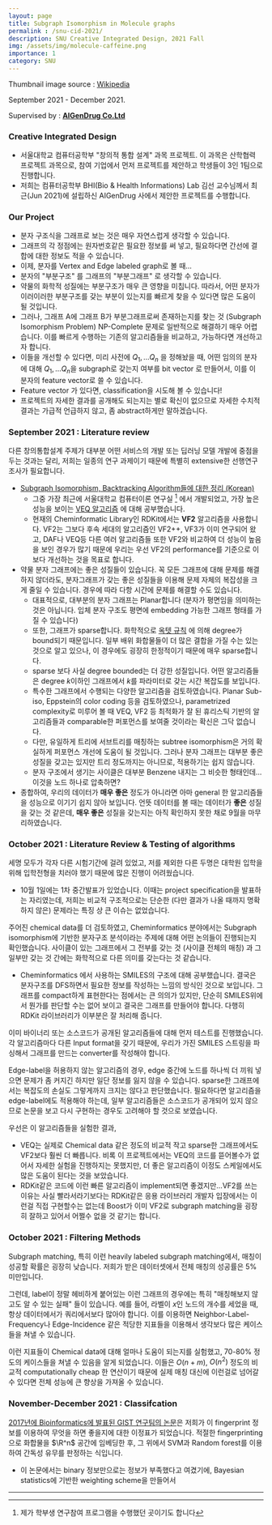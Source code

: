 ```yaml
---
layout: page
title: Subgraph Isomorphism in Molecule graphs
permalink : /snu-cid-2021/
description: SNU Creative Integrated Design, 2021 Fall
img: /assets/img/molecule-caffeine.png
importance: 1
category: SNU
---
```


Thumbnail image source : [Wikipedia](https://en.wikipedia.org/wiki/Molecular_graph)

September 2021 - December 2021. 

Supervised by : [**AIGenDrug Co.Ltd**](https://www.aigendrug.com/)

### Creative Integrated Design
- 서울대학교 컴퓨터공학부 "창의적 통합 설계" 과목 프로젝트. 이 과목은 산학협력 프로젝트 과목으로, 참여 기업에서 먼저 프로젝트를 제안하고 학생들이 3인 1팀으로 진행합니다.
- 저희는 컴퓨터공학부 BHI(Bio & Health Informations) Lab 김선 교수님께서 최근(Jun 2021)에 설립하신 AIGenDrug 사에서 제안한 프로젝트를 수행합니다. 

### Our Project
- 분자 구조식을 그래프로 보는 것은 매우 자연스럽게 생각할 수 있습니다.
- 그래프의 각 정점에는 원자번호같은 필요한 정보를 써 넣고, 필요하다면 간선에 결합에 대한 정보도 적을 수 있습니다. 
- 이제, 분자를 Vertex and Edge labeled graph로 볼 때...
- 분자의 "부분구조" 를 그래프의 "부분그래프" 로 생각할 수 있습니다. 
- 약물의 화학적 성질에는 부분구조가 매우 큰 영향을 미칩니다. 따라서, 어떤 분자가 이러이러한 부분구조를 갖는 부분이 있는지를 빠르게 찾을 수 있다면 많은 도움이 될 것입니다. 
- 그러나, 그래프 A에 그래프 B가 부분그래프로써 존재하는지를 찾는 것 (Subgraph Isomorphism Problem) NP-Complete 문제로 일반적으로 해결하기 매우 어렵습니다. 이를 빠르게 수행하는 기존의 알고리즘들을 비교하고, 가능하다면 개선하고자 합니다.
- 이들을 개선할 수 있다면, 미리 사전에 $Q_1, \dots Q_n$ 을 정해놨을 때, 어떤 임의의 분자에 대해 $Q_1, \dots Q_n$을 subgraph로 갖는지 여부를 bit vector 로 만들어서, 이를 이 분자의 feature vector로 쓸 수 있습니다.
- Feature vector 가 있다면, classification을 시도해 볼 수 있습니다!
- 프로젝트의 자세한 결과를 공개해도 되는지는 별로 확신이 없으므로 자세한 수치적 결과는 가급적 언급하지 않고, 좀 abstract하게만 말하겠습니다. 

### September 2021 : Literature review
다른 창의통합설계 주제가 대부분 어떤 서비스의 개발 또는 딥러닝 모델 개발에 중점을 두는 것과는 달리, 저희는 일종의 연구 과제이기 때문에 특별히 extensive한 선행연구 조사가 필요합니다.
- [Subgraph Isomorphism, Backtracking Algorithm들에 대한 정리 (Korean)](/cs-adventure/sub-iso-note/)
  - 그중 가장 최근에 서울대학교 컴퓨터이론 연구실 [^1] 에서 개발되었고, 가장 높은 성능을 보이는 [VEQ 알고리즘](/cs-adventure/VEQ/) 에 대해 공부했습니다.
  - 현재의 Cheminformatic Library인 RDKit에서는 **VF2** 알고리즘을 사용합니다. VF2는 그보다 후속 세대의 알고리즘인 VF2++, VF3가 이미 연구되어 왔고, DAF나 VEQ등 다른 여러 알고리즘들 또한 VF2와 비교하여 더 성능이 높음을 보인 경우가 많기 때문에 우리는 우선 VF2의 performance를 기준으로 이보다 개선하는 것을 목표로 합니다.
- 약물 분자 그래프에는 좋은 성질들이 있습니다. 꼭 모든 그래프에 대해 문제를 해결하지 않더라도, 분자그래프가 갖는 좋은 성질들을 이용해 문제 자체의 복잡성을 크게 줄일 수 있습니다. 경우에 따라 다항 시간에 문제를 해결할 수도 있습니다.
  - 대표적으로, 대부분의 분자 그래프는 Planar합니다 (분자가 평면임을 의미하는 것은 아닙니다. 입체 분자 구조도 평면에 embedding 가능한 그래프 형태를 가질 수 있습니다)
  - 또한, 그래프가 sparse합니다. 화학적으로 [옥텟 규칙](https://en.wikipedia.org/wiki/Octet_rule) 에 의해 degree가 bound되기 때문입니다. 일부 배위 화합물들이 더 많은 결합을 가질 수는 있는 것으로 알고 있으나, 이 경우에도 굉장히 한정적이기 때문에 매우 sparse합니다. 
  - sparse 보다 사실 degree bounded는 더 강한 성질입니다. 어떤 알고리즘들은 degree $k$이하인 그래프에서 $k$를 파라미터로 갖는 시간 복잡도를 보입니다.
  - 특수한 그래프에서 수행되는 다양한 알고리즘을 검토하였습니다. Planar Sub-iso, Eppstein의 color coding 등을 검토하였으나, parametrized complexity로 미루어 볼 때 VEQ, VF2 등 최적화가 잘 된 휴리스틱 기반의 알고리즘들과 comparable한 퍼포먼스를 보여줄 것이라는 확신은 그닥 없습니다.
  - 다만, 유일하게 트리에 서브트리를 매칭하는 subtree isomorphism은 거의 확실하게 퍼포먼스 개선에 도움이 될 것입니다. 그러나 분자 그래프는 대부분 좋은 성질을 갖고는 있지만 트리 정도까지는 아니므로, 적용하기는 쉽지 않습니다.
  - 분자 구조에서 생기는 사이클은 대부분 Benzene 내지는 그 비슷한 형태인데...이것을 노드 하나로 압축하면? 
- 종합하여, 우리의 데이터가 **매우 좋은** 정도가 아니라면 아마 general 한 알고리즘들을 성능으로 이기기 쉽지 않아 보입니다. 언뜻 데이터를 볼 때는 데이터가 **좋은** 성질을 갖는 것 같은데, **매우 좋은** 성질을 갖는지는 아직 확인하지 못한 채로 9월을 마무리하였습니다.

### October 2021 : Literature Review & Testing of algorithms
세명 모두가 각자 다른 시험기간에 걸려 있었고, 저를 제외한 다른 두명은 대학원 입학을 위해 입학전형을 치러야 했기 때문에 많은 진행이 어려웠습니다.
- 10월 1일에는 1차 중간발표가 있었습니다. 이때는 project specification을 발표하는 자리였는데, 저희는 비교적 구조적으로는 단순한 (다만 결과가 나올 때까지 명확하지 않은) 문제라는 특징 상 큰 이슈는 없었습니다.

주어진 chemical data를 더 검토하였고, Cheminformatics 분야에서는 Subgraph isomorphism에 기반한 분자구조 분석이라는 주제에 대해 어떤 논의들이 진행되는지 확인했습니다. 사이클이 있는 그래프에서 그 전부를 갖는 것 (사이클 전체의 매칭) 과 그 일부만 갖는 것 간에는 화학적으로 다른 의미를 갖는다는 것 같습니다. 
- Cheminformatics 에서 사용하는 SMILES의 구조에 대해 공부했습니다. 결국은 분자구조를 DFS하면서 필요한 정보를 작성하는 느낌의 방식인 것으로 보입니다. 그래프를 compact하게 표현한다는 점에서는 큰 의의가 있지만, 단순히 SMILES위에서 뭔가를 판단할 수는 없어 보이고 결국은 그래프를 만들어야 합니다. 다행히 RDKit 라이브러리가 이부분은 잘 처리해 줍니다.

이미 바이너리 또는 소스코드가 공개된 알고리즘들에 대해 먼저 테스트를 진행했습니다. 각 알고리즘마다 다른 Input format을 갖기 때문에, 우리가 가진 SMILES 스트링을 파싱해서 그래프를 만드는 converter를 작성해야 합니다. 

Edge-label을 허용하지 않는 알고리즘의 경우, edge 중간에 노드를 하나씩 더 끼워 넣으면 문제가 좀 커지긴 하지만 일단 정보를 잃지 않을 수 있습니다. sparse한 그래프에서는 복잡도의 손실도 그렇게까지 크지는 않다고 판단했습니다. 필요하다면 알고리즘을 edge-label에도 적용해야 하는데, 일부 알고리즘들은 소스코드가 공개되어 있지 않으므로 논문을 보고 다시 구현하는 경우도 고려해야 할 것으로 보였습니다.

우선은 이 알고리즘들을 실험한 결과, 
- VEQ는 실제로 Chemical data 같은 정도의 비교적 작고 sparse한 그래프에서도 VF2보다 훨씬 더 빠릅니다. 비록 이 프로젝트에서는 VEQ의 코드를 뜯어볼수가 없어서 자세한 실험을 진행하지는 못했지만, 더 좋은 알고리즘이 이정도 스케일에서도 많은 도움이 된다는 것을 보았습니다.
- RDKit같은 코드에 이런 빠른 알고리즘이 implement되면 좋겠지만...VF2를 쓰는 이유는 사실 빨라서라기보다는 RDKit같은 응용 라이브러리 개발자 입장에서는 이런걸 직접 구현할수는 없는데 Boost가 이미 VF2로 subgraph matching을 굉장히 잘하고 있어서 어쩔수 없을 것 같기는 합니다. 

### October 2021 : Filtering Methods
Subgraph matching, 특히 이런 heavily labeled subgraph matching에서, 매칭이 성공할 확률은 굉장히 낮습니다. 저희가 받은 데이터셋에서 전체 매칭의 성공률은 5% 미만입니다. 

그런데, label이 정말 헤비하게 붙어있는 이런 그래프의 경우에는 특히 "매칭해보지 않고도 알 수 있는 실패" 들이 있습니다. 예를 들어, 라벨이 $x$인 노드의 개수를 세었을 때, 항상 데이터에서가 쿼리에서보다 많아야 합니다. 이를 이용하면 Neighbor-Label-Frequency나 Edge-Incidence 같은 적당한 지표들을 이용해서 생각보다 많은 케이스들을 쳐낼 수 있습니다. 

이런 지표들이 Chemical data에 대해 얼마나 도움이 되는지를 실험했고, 70-80% 정도의 케이스들을 쳐낼 수 있음을 알게 되었습니다. 이들은 $O(n + m)$, $O(n^2)$ 정도의 비교적 computationally cheap 한 연산이기 때문에 실제 매칭 대신에 이런걸로 넘어갈 수 있다면 전체 성능에 큰 향상을 가져올 수 있습니다. 

### November-December 2021 : Classifcation 
[2017년에 Bioinformatics에 발표된 GIST 연구팀의 논문](https://bmcbioinformatics.biomedcentral.com/articles/10.1186/s12859-017-1638-4)은 저희가 이 fingerprint 정보를 이용하여 무엇을 하면 좋을지에 대한 이정표가 되었습니다. 적절한 fingerprinting으로 화합물을 $\R^n$ 공간에 임베딩한 후, 그 위에서 SVM과 Random forest를 이용하여 간독성 유무를 판정하는 식입니다.
- 이 논문에서는 binary 정보만으로는 정보가 부족했다고 여겼기에, Bayesian statistics에 기반한 weighting scheme을 만들어서 

------
[^1]: 제가 학부생 연구참여 프로그램을 수행했던 곳이기도 합니다
